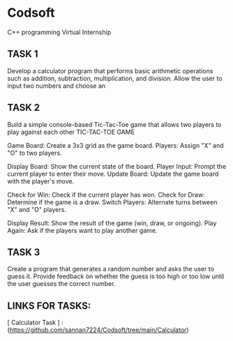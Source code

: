 # Codsoft
C++ programming Virtual Internship

## TASK 1
Develop a calculator program that performs basic arithmetic
operations such as addition, subtraction, multiplication, and
division. Allow the user to input two numbers and choose an

## TASK 2
Build a simple console-based Tic-Tac-Toe game that
allows two players to play against each other
TIC-TAC-TOE GAME

Game Board: Create a 3x3 grid as the game board.
Players: Assign
"X"
and "O" to two players.

Display Board: Show the current state of the board.
Player Input: Prompt the current player to enter their move.
Update Board: Update the game board with the player's move.

Check for Win: Check if the current player has won.
Check for Draw: Determine if the game is a draw.
Switch Players: Alternate turns between
"X"
and "O"
players.

Display Result: Show the result of the game (win, draw, or ongoing).
Play Again: Ask if the players want to play another game.

## TASK 3
Create a program that generates a random number and asks the
user to guess it. Provide feedback on whether the guess is too
high or too low until the user guesses the correct number.

## LINKS FOR TASKS:

[ Calculator Task ] :(https://github.com/sannan7224/Codsoft/tree/main/Calculator)

[ Tic Tac Toe Game ]:
()

[ To-Do List ]:
()